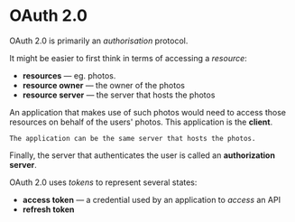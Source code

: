 # OAuth 2.0

OAuth 2.0 is primarily an _authorisation_ protocol.

It might be easier to first think in terms of accessing a *resource*:

* **resources** — eg. photos.
* **resource owner** — the owner of the photos
* **resource server** — the server that hosts the photos

An application that makes use of such photos would need to access those resources on behalf of the users' photos. This application is the **client**. 

```admonish note title="Client vs. resource server"
The application can be the same server that hosts the photos.
```

Finally, the server that authenticates the user is called an **authorization server**.

OAuth 2.0 uses *tokens* to represent several states:
* **access token** — a credential used by an application to *access* an API
* **refresh token**
